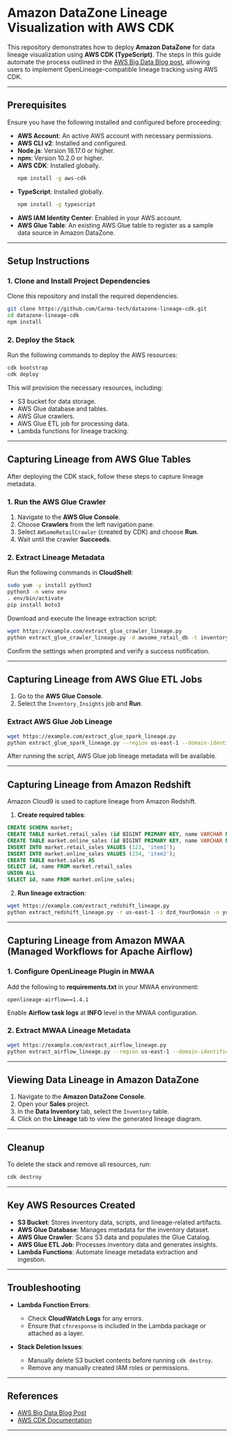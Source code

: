 # Amazon DataZone Lineage Visualization with AWS CDK

This repository demonstrates how to deploy **Amazon DataZone** for data lineage visualization using **AWS CDK (TypeScript)**. The steps in this guide automate the process outlined in the [AWS Big Data Blog post](https://aws.amazon.com/blogs/big-data/amazon-datazone-introduces-openlineage-compatible-data-lineage-visualization-in-preview/), allowing users to implement OpenLineage-compatible lineage tracking using AWS CDK.

---

## Prerequisites

Ensure you have the following installed and configured before proceeding:

- **AWS Account**: An active AWS account with necessary permissions.
- **AWS CLI v2**: Installed and configured.
- **Node.js**: Version 18.17.0 or higher.
- **npm**: Version 10.2.0 or higher.
- **AWS CDK**: Installed globally.
  ```bash
  npm install -g aws-cdk
  ```
- **TypeScript**: Installed globally.
  ```bash
  npm install -g typescript
  ```
- **AWS IAM Identity Center**: Enabled in your AWS account.
- **AWS Glue Table**: An existing AWS Glue table to register as a sample data source in Amazon DataZone.

---

## Setup Instructions

### 1. Clone and Install Project Dependencies

Clone this repository and install the required dependencies.

```bash
git clone https://github.com/Carma-tech/datazone-lineage-cdk.git
cd datazone-lineage-cdk
npm install
```

### 2. Deploy the Stack

Run the following commands to deploy the AWS resources:

```bash
cdk bootstrap
cdk deploy
```

This will provision the necessary resources, including:
- S3 bucket for data storage.
- AWS Glue database and tables.
- AWS Glue crawlers.
- AWS Glue ETL job for processing data.
- Lambda functions for lineage tracking.

---

## Capturing Lineage from AWS Glue Tables

After deploying the CDK stack, follow these steps to capture lineage metadata.

### **1. Run the AWS Glue Crawler**
1. Navigate to the **AWS Glue Console**.
2. Choose **Crawlers** from the left navigation pane.
3. Select `AWSomeRetailCrawler` (created by CDK) and choose **Run**.
4. Wait until the crawler **Succeeds**.

### **2. Extract Lineage Metadata**
Run the following commands in **CloudShell**:

```bash
sudo yum -y install python3
python3 -m venv env
. env/bin/activate
pip install boto3
```

Download and execute the lineage extraction script:
```bash
wget https://example.com/extract_glue_crawler_lineage.py
python extract_glue_crawler_lineage.py -d awsome_retail_db -t inventory -r us-east-1 -i dzd_YourDomain
```

Confirm the settings when prompted and verify a success notification.

---

## Capturing Lineage from AWS Glue ETL Jobs

1. Go to the **AWS Glue Console**.
2. Select the `Inventory_Insights` job and **Run**.

### **Extract AWS Glue Job Lineage**
```bash
wget https://example.com/extract_glue_spark_lineage.py
python extract_glue_spark_lineage.py --region us-east-1 --domain-identifier 'dzd_YourDomain'
```

After running the script, AWS Glue job lineage metadata will be available.

---

## Capturing Lineage from Amazon Redshift

Amazon Cloud9 is used to capture lineage from Amazon Redshift.

1. **Create required tables**:
```sql
CREATE SCHEMA market;
CREATE TABLE market.retail_sales (id BIGINT PRIMARY KEY, name VARCHAR NOT NULL);
CREATE TABLE market.online_sales (id BIGINT PRIMARY KEY, name VARCHAR NOT NULL);
INSERT INTO market.retail_sales VALUES (123, 'item1');
INSERT INTO market.online_sales VALUES (234, 'item2');
CREATE TABLE market.sales AS
SELECT id, name FROM market.retail_sales
UNION ALL
SELECT id, name FROM market.online_sales;
```

2. **Run lineage extraction**:
```bash
wget https://example.com/extract_redshift_lineage.py
python extract_redshift_lineage.py -r us-east-1 -i dzd_YourDomain -n your-redshift-cluster-endpoint -t your-rs-port -d your-database -s the-starting-date
```

---

## Capturing Lineage from Amazon MWAA (Managed Workflows for Apache Airflow)

### **1. Configure OpenLineage Plugin in MWAA**
Add the following to **requirements.txt** in your MWAA environment:
```
openlineage-airflow==1.4.1
```

Enable **Airflow task logs** at **INFO** level in the MWAA configuration.

### **2. Extract MWAA Lineage Metadata**
```bash
wget https://example.com/extract_airflow_lineage.py
python extract_airflow_lineage.py --region us-east-1 --domain-identifier your_domain_identifier --airflow-environment-name your_airflow_environment_name
```

---

## Viewing Data Lineage in Amazon DataZone

1. Navigate to the **Amazon DataZone Console**.
2. Open your **Sales** project.
3. In the **Data Inventory** tab, select the `Inventory` table.
4. Click on the **Lineage** tab to view the generated lineage diagram.

---

## Cleanup

To delete the stack and remove all resources, run:

```bash
cdk destroy
```

---

## Key AWS Resources Created

- **S3 Bucket**: Stores inventory data, scripts, and lineage-related artifacts.
- **AWS Glue Database**: Manages metadata for the inventory dataset.
- **AWS Glue Crawler**: Scans S3 data and populates the Glue Catalog.
- **AWS Glue ETL Job**: Processes inventory data and generates insights.
- **Lambda Functions**: Automate lineage metadata extraction and ingestion.

---

## Troubleshooting

- **Lambda Function Errors**:
  - Check **CloudWatch Logs** for any errors.
  - Ensure that `cfnresponse` is included in the Lambda package or attached as a layer.

- **Stack Deletion Issues**:
  - Manually delete S3 bucket contents before running `cdk destroy`.
  - Remove any manually created IAM roles or permissions.

---

## References

- [AWS Big Data Blog Post](https://aws.amazon.com/blogs/big-data/amazon-datazone-introduces-openlineage-compatible-data-lineage-visualization-in-preview/)
- [AWS CDK Documentation](https://docs.aws.amazon.com/cdk/v2/guide/home.html)

---

